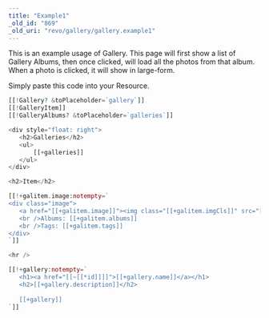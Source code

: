 ```yaml
---
title: "Example1"
_old_id: "869"
_old_uri: "revo/gallery/gallery.example1"
---
```


This is an example usage of Gallery. This page will first show a list of Gallery Albums, then once clicked, will load all the photos from that album. When a photo is clicked, it will show in large-form.

Simply paste this code into your Resource.

 ``` php
[[!Gallery? &toPlaceholder=`gallery`]]
[[!GalleryItem]]
[[!GalleryAlbums? &toPlaceholder=`galleries`]]

<div style="float: right">
    <h2>Galleries</h2>
    <ul>
        [[+galleries]]
    </ul>
</div>

<h2>Item</h2>

[[!+galitem.image:notempty=`
<div class="image">
    <a href="[[+galitem.image]]"><img class="[[+galitem.imgCls]]" src="[[+galitem.image]]" alt="[[+galitem.name]]" /></a>
    <br />Albums: [[+galitem.albums]]
    <br />Tags: [[+galitem.tags]]
</div>
`]]

<hr />

[[!+gallery:notempty=`
    <h1><a href="[[~[[*id]]]]">[[+gallery.name]]</a></h1>
    <h2>[[+gallery.description]]</h2>
    
    [[+gallery]]
`]]
```
